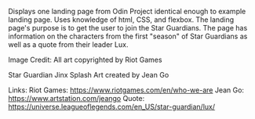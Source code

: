 Displays one landing page from Odin Project identical enough to example landing page. Uses knowledge of html, CSS, and flexbox. The landing page's purpose is to get the user to join the Star Guardians. The page has information on the characters from the first "season" of Star Guardians as well as a quote from their leader Lux.

Image Credit:
All art copyrighted by Riot Games

Star Guardian Jinx Splash Art created by Jean Go

Links:
Riot Games: https://www.riotgames.com/en/who-we-are
Jean Go: https://www.artstation.com/jeango
Quote: https://universe.leagueoflegends.com/en_US/star-guardian/lux/